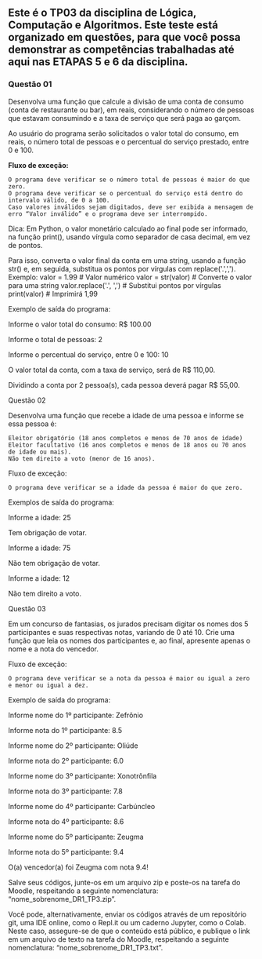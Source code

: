 <h2>Este é o TP03 da disciplina de Lógica, Computação e Algoritmos. Este teste está organizado em questões, para que você possa demonstrar as competências trabalhadas até aqui nas ETAPAS 5 e 6 da disciplina.</h2>

<h3>Questão 01</h3>

<p>Desenvolva uma função que calcule a divisão de uma conta de consumo (conta de restaurante ou bar), em reais, considerando o número de pessoas que estavam consumindo e a taxa de serviço que será paga ao garçom.</p>

<p>Ao usuário do programa serão solicitados o valor total do consumo, em reais, o número total de pessoas e o percentual do serviço prestado, entre 0 e 100.</p>

<p><b>Fluxo de exceção:</b></p>

    O programa deve verificar se o número total de pessoas é maior do que zero.
    O programa deve verificar se o percentual do serviço está dentro do intervalo válido, de 0 a 100. 
    Caso valores inválidos sejam digitados, deve ser exibida a mensagem de erro “Valor inválido” e o programa deve ser interrompido.

 Dica: Em Python, o valor monetário calculado ao final pode ser informado, na função print(), usando vírgula como separador de casa decimal, em vez de pontos.

Para isso, converta o valor final da conta em uma string, usando a função str() e, em seguida, substitua os pontos por vírgulas com replace('.',','). Exemplo:
valor = 1.99 # Valor numérico 
valor = str(valor) # Converte o valor para uma string
valor.replace('.', ',') # Substitui pontos por vírgulas
print(valor) # Imprimirá 1,99

 

Exemplo de saída do programa:

Informe o valor total do consumo: R$ 100.00

Informe o total de pessoas: 2

Informe o percentual do serviço, entre 0 e 100: 10

O valor total da conta, com a taxa de serviço, será de R$ 110,00.

Dividindo a conta por 2 pessoa(s), cada pessoa deverá pagar R$ 55,00.

Questão 02

 Desenvolva uma função que recebe a idade de uma pessoa e informe se essa pessoa é:

    Eleitor obrigatório (18 anos completos e menos de 70 anos de idade)
    Eleitor facultativo (16 anos completos e menos de 18 anos ou 70 anos de idade ou mais).
    Não tem direito a voto (menor de 16 anos).

Fluxo de exceção: 

    O programa deve verificar se a idade da pessoa é maior do que zero.

Exemplos de saída do programa:

Informe a idade: 25 

Tem obrigação de votar.

Informe a idade: 75

Não tem obrigação de votar.

Informe a idade: 12

Não tem direito a voto.

 

Questão 03

Em um concurso de fantasias, os jurados precisam digitar os nomes dos 5 participantes e suas respectivas notas, variando de 0 até 10. Crie uma função que leia os nomes dos participantes e, ao final, apresente apenas o nome e a nota do vencedor.

 Fluxo de exceção: 

    O programa deve verificar se a nota da pessoa é maior ou igual a zero e menor ou igual a dez.

 Exemplo de saída do programa:

Informe nome do 1º participante: Zefrônio

Informe nota do 1º participante: 8.5

Informe nome do 2º participante: Oliúde

Informe nota do 2º participante: 6.0

Informe nome do 3º participante: Xonotrônfila

Informe nota do 3º participante: 7.8

Informe nome do 4º participante: Carbúncleo

Informe nota do 4º participante: 8.6

Informe nome do 5º participante: Zeugma

Informe nota do 5º participante: 9.4

O(a) vencedor(a) foi Zeugma com nota 9.4!

Salve seus códigos, junte-os em um arquivo zip e poste-os na tarefa do Moodle, respeitando a seguinte nomenclatura: “nome_sobrenome_DR1_TP3.zip”. 

Você pode, alternativamente, enviar os códigos através de um repositório git, uma IDE online, como o Repl.it ou um caderno Jupyter, como o Colab. Neste caso, assegure-se de que o conteúdo está público, e publique o link em um arquivo de texto na tarefa do Moodle, respeitando a seguinte nomenclatura: “nome_sobrenome_DR1_TP3.txt”.